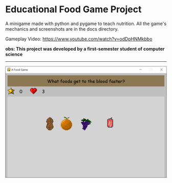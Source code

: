 # Educational Food Game Project

A minigame made with python and pygame to teach nutrition. All the game's mechanics and screenshots are in the docs directory.


Gameplay Video: https://www.youtube.com/watch?v=odDpHNMkbbo

**obs: This project was developed by a first-semester student of computer science**
_______________________________________

![Alt](https://github.com/begalv/Educational-Food-Game/blob/master/docs/images/gameDisplay.png)
